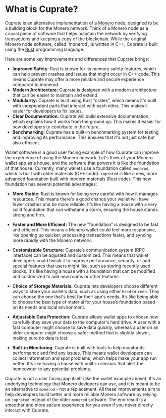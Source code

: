 # What is Cuprate?

Cuprate is an alternative implementation of a <a href="https://getmonero.org">Monero</a> node, designed to be a building block for the Monero network. Think of a Monero node as a crucial piece of software that helps maintain the network by verifying transactions and keeping a copy of the blockchain. While the original Monero node software, called 'monerod', is written in C++, Cuprate is built using the <a href="https://www.rust-lang.org/">Rust</a> programming language.

Here are some key improvements and differences that Cuprate brings:

*   **Improved Safety**: Rust is known for its memory safety features, which can help prevent crashes and issues that might occur in C++ code. This means Cuprate may offer a more reliable and secure experience compared to monerod.
*   **Modern Architecture:** Cuprate is designed with a modern architecture that can be easier to maintain and extend. 
*   **Modularity:** Cuprate is built using Rust "crates", which means it's built with independent parts that interact with each other. This makes it easier for developers to fix issues. 
*   **Clear Documentation:** Cuprate will build extensive documentation, which explains how it works from the ground up. This makes it easier for new developers to contribute in the future.
*   **Benchmarking**: Cuprate has a built-in benchmarking system for testing and improving its performance. This ensures that it's not just safe but also efficient.

Wallet software is a good user facing example of how Cuprate can improve the experience of using the Monero network. Let's think of your Monero wallet app as a house, and the software that powers it is like the foundation of that house. Currently, many wallets use a foundation called `monerod`, which is built with older materials (C++ code). `cuprated` is like a new, more advanced foundation built with modern materials (Rust code). This new foundation has several potential advantages:

*   **More Stable:** Rust is known for being very careful with how it manages resources. This means there's a good chance your wallet will have fewer crashes and be more reliable. It’s like having a house with a very solid foundation that can withstand a storm, ensuring the house stands strong and firm.

*   **Faster and More Efficient:** The new "foundation" is designed to be fast and efficient. This means a Monero wallet could feel more responsive, like opening up quicker, processing transactions faster, and syncing more rapidly with the Monero network.

*   **Customizable Structure:** Cuprate’s communication system (RPC interface) can be adjusted and customized. This means that wallet developers could tweak it to improve performance, security, or add special features that users might like, such as storing recently used blocks. It's like having a house with a foundation that can be modified and customized to add new rooms or other features.

*   **Choice of Storage Materials:** Cuprate lets developers choose different ways to store your wallet's data, such as using either `heed` or `redb`. They can choose the one that's best for their app's needs. It’s like being able to choose the best type of material for your house’s foundation based on its needs and local environment.

*   **Adjustable Data Protection:** Cuprate allows wallet apps to choose how carefully they save your data to the computer's hard drive. A user with a fast computer might choose to save data quickly, whereas a user on an older computer might choose a safer method that is slightly slower, making sure no data is lost. 

*  **Built-in Monitoring**: Cuprate is built with tools to help monitor its performance and find any issues. This means wallet developers can collect information and spot problems, which helps make your app run better. It's like having a house with built-in sensors that alert the homeowner to any potential problems.

Cuprate is not a user facing app itself (like the wallet example above). It's an underlying technology that Monero devlopers can use, and it is meant to be an alternative to `monerod` - not a replacement. All these improvements aim to help developers build better and more reliable Monero software by relying on `cuprated` instead of the older `monerod` software. The end result is a smoother and more secure experience for you even if you never directly interact with Cuprate.

